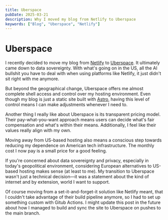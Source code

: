 ```yaml
---
title: Uberspace
pubDate: 2025-03-21
description: Why I moved my blog from Netlify to Uberspace
keywords: ["Blog", "Uberspace", "Netlify"]
---
```


# Uberspace

I recently decided to move my blog from [Netlify](https://www.netlify.com/) to [Uberspace](https://uberspace.de). It ultimately came down to data sovereignty. With what's going on in the US, all the AI bullshit you have to deal with when using platforms like Netlify, it just didn't sit right with me anymore.

But beyond the geographical change, Uberspace offers me almost complete shell access and control over my hosting environment. Even though my blog is just a static site built with [Astro](https://astro.build/), having this level of control means I can make adjustments whenever I need to.

Another thing I really like about Uberspace is its transparent pricing model. Their pay-what-you-want approach means users can decide what's fair compensation and what's within their means. Additionally, I feel like their values really align with my own.

Moving away from US-based hosting also means a conscious step towards reducing my dependence on American tech infrastructure. The monthly cost I now pay is a small price for a good feeling.

If you're concerned about data sovereignty and privacy, especially in today's geopolitical environment, considering European alternatives to US-based hosting makes sense (at least to me). My transition to Uberspace wasn't just a technical decision—it was a statement about the kind of internet and by extension, world I want to support.

Of course moving from a set-it-and-forget-it solution like Netlify meant, that I couldn't take advantage of their build pipeline anymore, so I had to set up something custom with Gitub Actions. I might update this post in the future about how I managed to build and sync the site to Uberspace on pushes to the main branch.
